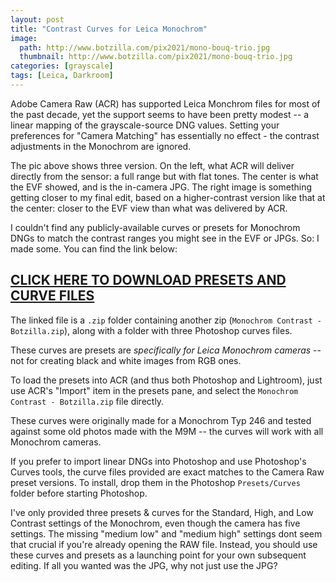 ```yaml
---
layout: post
title: "Contrast Curves for Leica Monochrom"
image:
  path: http://www.botzilla.com/pix2021/mono-bouq-trio.jpg
  thumbnail: http://www.botzilla.com/pix2021/mono-bouq-trio.jpg
categories: [grayscale]
tags: [Leica, Darkroom]
---
```


Adobe Camera Raw (ACR) has supported Leica Monchrom files for most of the past decade, yet the support seems to have been pretty modest -- a linear mapping of the grayscale-source DNG values. Setting your preferences for "Camera Matching" has essentially no effect - the contrast adjustments in the Monochrom are ignored.

The pic above shows three version. On the left, what ACR will deliver directly from the sensor: a full range but with flat tones. The center is what the EVF showed, and is the in-camera JPG. The right image is something getting closer to my final edit, based on a higher-contrast version like that at the center: closer to the EVF view than what was delivered by ACR.

I couldn't find any publicly-available curves or presets for Monochrom DNGs to match the contrast ranges you might see in the EVF or JPGs. So: I made some. You can find the link below:

<!--more-->

## <a href="http://www.botzilla.com/assets/2021/Monochrom-Contrast-Presets.zip">CLICK HERE TO DOWNLOAD PRESETS AND CURVE FILES</a>

The linked file is a `.zip` folder containing another zip (`Monochrom Contrast - Botzilla.zip`), along with a folder with three Photoshop curves files.

These curves are presets are _specifically for Leica Monochrom cameras_ -- not for creating black and white images from RGB ones.

To load the presets into ACR (and thus both Photoshop and Lightroom), just use ACR's "Import" item in the presets pane, and select the `Monochrom Contrast - Botzilla.zip` file directly.

These curves were originally made for a Monochrom Typ 246 and tested against some old photos made with the M9M -- the curves will work with all Monochrom cameras.

If you prefer to import linear DNGs into Photoshop and use Photoshop's Curves tools, the curve files provided are exact matches to the Camera Raw preset versions. To install, drop them in the Photoshop `Presets/Curves` folder before starting Photoshop.

I've only provided three presets & curves for the Standard, High, and Low Contrast settings of the Monochrom, even though the camera has five settings. The missing "medium low" and "medium high" settings dont seem that crucial if you're already opening the RAW file. Instead, you should use these curves and presets as a launching point for your own subsequent editing. If all you wanted was the JPG, why not just use the JPG?


